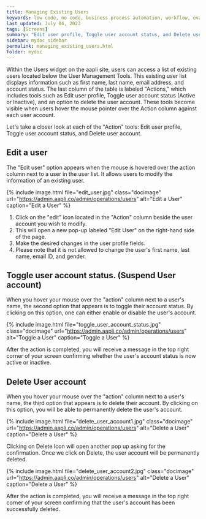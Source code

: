 ```yaml
---
title: Managing Existing Users
keywords: low code, no code, business process automation, workflow, evaluation matrixs
last_updated: July 04, 2023
tags: [Screens]
summary: "Edit user profile, Toggle user account status, and Delete user account." 
sidebar: mydoc_sidebar
permalink: managing_existing_users.html
folder: mydoc
---
```


Within the Users widget on the aapli site, users can access a list of existing users located below the User Management Tools. This existing user list displays information such as first name, last name, email address, and account status. The last column of the table is labeled "Actions," which includes tools such as Edit user profile, Toggle user account status (Active or Inactive), and an option to delete the user account. These tools become visible when users hover the mouse pointer over the Action column against each user account.

Let's take a closer look at each of the "Action" tools: Edit user profile, Toggle user account status, and Delete user account.

## Edit a user
The "Edit user" option appears when the mouse is hovered over the action column next to a user in the user list. It allows users to modify the information of an existing user.

{% include image.html file="edit_user.jpg" class="docimage" url="https://admin.aapli.co/admin/operations/users" alt="Edit a User" caption="Edit a User" %}

1.	Click on the "edit" icon located in the "Action" column beside the user account you wish to modify.
2.	This will open a new pop-up labeled "Edit User" on the right-hand side of the page.
3.	Make the desired changes in the user profile fields.
4.	Please note that it is not allowed to change the user's first name, last name, email ID, and gender.


## Toggle user account status. (Suspend User account)
When you hover your mouse over the "action" column next to a user's name, the second option that appears is to toggle their account status. By clicking on this option, one can either enable or disable the user's account.

{% include image.html file="toggle_user_account_status.jpg" class="docimage" url="https://admin.aapli.co/admin/operations/users" alt="Toggle a User" caption="Toggle a User" %}

After the action is completed, you will receive a message in the top right corner of your screen confirming whether the user's account status is now active or inactive.

## Delete User account

When you hover your mouse over the "action" column next to a user's name, the third option that appears is to delete their account. By clicking on this option, you will be able to permanently delete the user's account.

{% include image.html file="delete_user_account1.jpg" class="docimage" url="https://admin.aapli.co/admin/operations/users" alt="Delete a User" caption="Delete a User" %}

Clicking on Delete Icon will open another pop up asking for the confirmation. Once we click on Delete, the user account will be permanently deleted. 

{% include image.html file="delete_user_account2.jpg" class="docimage" url="https://admin.aapli.co/admin/operations/users" alt="Delete a User" caption="Delete a User" %}

After the action is completed, you will receive a message in the top right corner of your screen confirming that the user's account has been successfully deleted.


